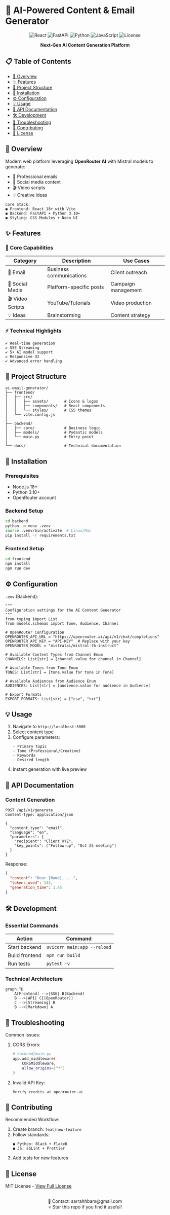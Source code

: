 # 🚀 AI-Powered Content & Email Generator

<div align="center">

![React](https://img.shields.io/badge/Frontend-React-61DAFB?logo=react&logoColor=white)
![FastAPI](https://img.shields.io/badge/Backend-FastAPI-009688?logo=fastapi&logoColor=white)
![Python](https://img.shields.io/badge/Language-Python-3776AB?logo=python&logoColor=white)
![JavaScript](https://img.shields.io/badge/Language-JavaScript-F7DF1E?logo=javascript&logoColor=black)
![License](https://img.shields.io/badge/License-MIT-brightgreen)

**Next-Gen AI Content Generation Platform**

</div>

## 📋 Table of Contents
- [🌟 Overview](#-overview)
- [✨ Features](#-features)
- [📁 Project Structure](#-project-structure)
- [🚀 Installation](#-installation)
- [⚙️ Configuration](#️-configuration)
- [💡 Usage](#-usage)
- [🔌 API Documentation](#-api-documentation)
- [🛠 Development](#-development)
- [🐛 Troubleshooting](#-troubleshooting)
- [🤝 Contributing](#-contributing)
- [📄 License](#-license)

## 🌟 Overview
Modern web platform leveraging **OpenRouter AI** with Mistral models to generate:
- 📧 Professional emails
- 📱 Social media content
- 🎬 Video scripts
- 💡 Creative ideas

```text
Core Stack:
◼ Frontend: React 18+ with Vite
◼ Backend: FastAPI + Python 3.10+
◼ Styling: CSS Modules + Neon UI
```

## ✨ Features
### 🎯 Core Capabilities
| Category | Description | Use Cases |
|----------|-------------|-----------|
| 📧 Email | Business communications | Client outreach |
| 📱 Social Media | Platform-specific posts | Campaign management |
| 🎬 Video Scripts | YouTube/Tutorials | Video production |
| 💡 Ideas | Brainstorming | Content strategy |

### ⚡ Technical Highlights
```text
✔ Real-time generation
✔ SSE Streaming
✔ 5+ AI model support
✔ Responsive UI
✔ Advanced error handling
```

## 📁 Project Structure
```text
ai-email-generator/
├── frontend/
│   ├── src/
│   │   ├── assets/       # Icons & logos
│   │   ├── components/   # React components
│   │   └── styles/       # CSS themes
│   └── vite.config.js
│
├── backend/
│   ├── core/             # Business logic
│   ├── models/           # Pydantic models
│   └── main.py           # Entry point
│
└── docs/                 # Technical documentation
```

## 🚀 Installation
### Prerequisites
- Node.js 18+
- Python 3.10+
- OpenRouter account

### Backend Setup
```bash
cd backend
python -m venv .venv
source .venv/bin/activate  # Linux/Mac
pip install -r requirements.txt
```

### Frontend Setup
```bash
cd frontend
npm install
npm run dev
```

## ⚙️ Configuration
`.env` (Backend):
```env
"""
Configuration settings for the AI Content Generator
"""
from typing import List
from models.schemas import Tone, Audience, Channel

# OpenRouter Configuration
OPENROUTER_API_URL = "https://openrouter.ai/api/v1/chat/completions"
OPENROUTER_API_KEY = "API-KEY"  # Replace with your key
OPENROUTER_MODEL = "mistralai/mistral-7b-instruct"

# Available Content Types from Channel Enum
CHANNELS: List[str] = [channel.value for channel in Channel]

# Available Tones from Tone Enum
TONES: List[str] = [tone.value for tone in Tone]

# Available Audiences from Audience Enum
AUDIENCES: List[str] = [audience.value for audience in Audience]

# Export Formats
EXPORT_FORMATS: List[str] = ["csv", "txt"]
```

## 💡 Usage
1. Navigate to `http://localhost:3000`
2. Select content type
3. Configure parameters:
   ```text
   - Primary topic
   - Tone (Professional/Creative)
   - Keywords
   - Desired length
   ```
4. Instant generation with live preview

## 🔌 API Documentation
### Content Generation
```http
POST /api/v1/generate
Content-Type: application/json

{
  "content_type": "email",
  "language": "en",
  "parameters": {
    "recipient": "Client XYZ",
    "key_points": ["Follow-up", "Oct 25 meeting"]
  }
}
```

Response:
```json
{
  "content": "Dear [Name], ...",
  "tokens_used": 142,
  "generation_time": 1.45
}
```

## 🛠 Development
### Essential Commands
| Action | Command |
|--------|---------|
| Start backend | `uvicorn main:app --reload` |
| Build frontend | `npm run build` |
| Run tests | `pytest -v` |

### Technical Architecture
```mermaid
graph TD
    A[Frontend] -->|SSE| B(Backend)
    B -->|API| C[[OpenRouter]]
    C -->|Streaming| B
    B -->|Markdown| A
```

## 🐛 Troubleshooting
Common Issues:
1. CORS Errors:
   ```bash
   # backend/main.py
   app.add_middleware(
       CORSMiddleware,
       allow_origins=["*"]
   )
   ```
2. Invalid API Key:
   ```text
   Verify credits at openrouter.ai
   ```

## 🤝 Contributing
Recommended Workflow:
1. Create branch: `feat/new-feature`
2. Follow standards:
   ```text
   ◼ Python: Black + Flake8
   ◼ JS: ESLint + Prettier
   ```
3. Add tests for new features

## 📄 License
MIT License - [View Full License](LICENSE)

<div align="center">
<br/>
📧 Contact: sarrahhbam@gmail.com<br/>
⭐ Star this repo if you find it useful!
</div>
